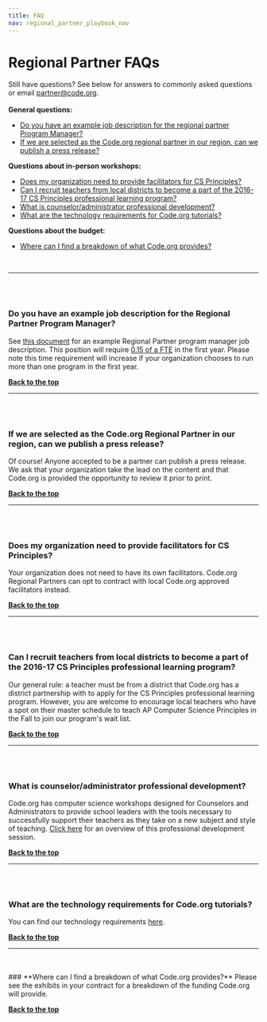 ```yaml
---
title: FAQ
nav: regional_partner_playbook_nav
---
```


<a id="top"></a>

# Regional Partner FAQs


Still have questions? See below for answers to commonly asked questions or email [partner@code.org](partner@code.org). 
<br/><br/>
**General questions:**<br/>

- [Do you have an example job description for the regional partner Program Manager?](#pm)
- [If we are selected as the Code.org regional partner in our region, can we publish a press release?](#press)


**Questions about in-person workshops:**<br/>

- [Does my organization need to provide facilitators for CS Principles?](#facilitators)
- [Can I recruit teachers from local districts to become a part of the 2016-17 CS Principles professional learning program?](#recruit)
- [What is counselor/administrator professional development?](#ca)
- [What are the technology requirements for Code.org tutorials?](#it)

**Questions about the budget:**<br/>

- [Where can I find a breakdown of what Code.org provides?](#pay)	

<br/>

________________
<a id="pm"></a>
<br/>
<br/>

### **Do you have an example job description for the Regional Partner Program Manager?**

See <a href="https://docs.google.com/document/d/1T31f3oA0Adns7ts4T_FdUHT8wCZMKHohNzBRcCl8Bck/edit" target=_blank>this document</a> for an example Regional Partner program manager job description. This position will require <a href="https://docs.google.com/spreadsheets/d/1GuyAGGwFrtGB6l2hHLFc-N6thuMs6BcQzTp_XjaU454/edit#gid=1420208407" target=_blank>0.15 of a FTE</a> in the first year. Please note this time requirement will increase if your organization chooses to run more than one program in the first year.

[**Back to the top**](#top)
<br/>
________________
<a id="press"></a>
<br/>
<br/>

### **If we are selected as the Code.org Regional Partner in our region, can we publish a press release?**

Of course! Anyone accepted to be a partner can publish a press release. We ask that your organization take the lead on the content and that Code.org is provided the opportunity to review it prior to print.

[**Back to the top**](#top)
<br/>
________________
<a id="facilitators"></a>
<br/>
<br/>
### **Does my organization need to provide facilitators for CS Principles?**

Your organization does not need to have its own facilitators. Code.org Regional Partners can  opt to contract with local Code.org approved facilitators instead.
<br/>


[**Back to the top**](#top)
<br/>
______________________________
<a id="recruit"></a>
<br/>
<br/>

### **Can I recruit teachers from local districts to become a part of the 2016-17 CS Principles professional learning program?**

Our general rule: a teacher must be from a district that Code.org has a district partnership with to apply for the CS Principles professional learning program. However, you are welcome to encourage local teachers who have a spot on their master schedule to teach AP Computer Science Principles in the Fall to join our program's wait list. 

[**Back to the top**](#top)
<br/>
______________________________
<a id="ca"></a>
<br/>
<br/>
### **What is counselor/administrator professional development?**

Code.org has computer science workshops designed for Counselors and Administrators to provide school leaders with the tools necessary to successfully support their teachers as they take on a new subject and style of teaching. <a href="https://docs.google.com/document/d/1cRCVJSqDT3VLA5u17osE914WYTtIijxyKx5Z_uSYe3Y/edit?usp=sharing" target=_blank>Click here</a> for an overview of this professional development session.

[**Back to the top**](#top)
<br/>
______________________________
<a id="it"></a>
<br/>
<br/>
### **What are the technology requirements for Code.org tutorials?**
You can find our technology requirements [here](https://code.org/educate/it).

[**Back to the top**](#top)
<br/>
___________________________________________
<br/>
<br/>
<a id="pay"></a>
### **Where can I find a breakdown of what Code.org provides?**
Please see the exhibits in your contract for a breakdown of the funding Code.org will provide.

[**Back to the top**](#top)